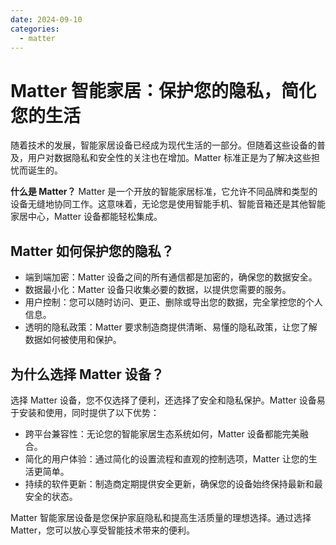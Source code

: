 ```yaml
---
date: 2024-09-10
categories: 
  - matter
---
```


# Matter 智能家居：保护您的隐私，简化您的生活
<!-- more -->
随着技术的发展，智能家居设备已经成为现代生活的一部分。但随着这些设备的普及，用户对数据隐私和安全性的关注也在增加。Matter 标准正是为了解决这些担忧而诞生的。

**什么是 Matter？** Matter 是一个开放的智能家居标准，它允许不同品牌和类型的设备无缝地协同工作。这意味着，无论您是使用智能手机、智能音箱还是其他智能家居中心，Matter 设备都能轻松集成。

## Matter 如何保护您的隐私？

* 端到端加密：Matter 设备之间的所有通信都是加密的，确保您的数据安全。
* 数据最小化：Matter 设备只收集必要的数据，以提供您需要的服务。
* 用户控制：您可以随时访问、更正、删除或导出您的数据，完全掌控您的个人信息。
* 透明的隐私政策：Matter 要求制造商提供清晰、易懂的隐私政策，让您了解数据如何被使用和保护。

## 为什么选择 Matter 设备？ 

选择 Matter 设备，您不仅选择了便利，还选择了安全和隐私保护。Matter 设备易于安装和使用，同时提供了以下优势：

* 跨平台兼容性：无论您的智能家居生态系统如何，Matter 设备都能完美融合。
* 简化的用户体验：通过简化的设置流程和直观的控制选项，Matter 让您的生活更简单。
* 持续的软件更新：制造商定期提供安全更新，确保您的设备始终保持最新和最安全的状态。

Matter 智能家居设备是您保护家庭隐私和提高生活质量的理想选择。通过选择 Matter，您可以放心享受智能技术带来的便利。